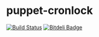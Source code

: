 puppet-cronlock
===============

[![Build Status](https://travis-ci.org/davidcollom/puppet-cronlock.png)](https://travis-ci.org/davidcollom/puppet-cronlock)
[![Bitdeli Badge](https://d2weczhvl823v0.cloudfront.net/davidcollom/puppet-cronlock/trend.png)](https://bitdeli.com/free "Bitdeli Badge")
